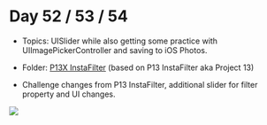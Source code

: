 # Day 52 / 53 / 54

- Topics: UISlider while also getting some practice with UIImagePickerController and saving to iOS Photos.

- Folder: [P13X InstaFilter](https://github.com/JulesMoorhouse/100DaysOfSwift/tree/master/P13X%20InstaFilter/InstaFilter) (based on P13 InstaFilter aka Project 13)

- Challenge changes from P13 InstaFilter, additional slider for filter property and UI changes.

<img src="../Images/day52-p13x.gif">
